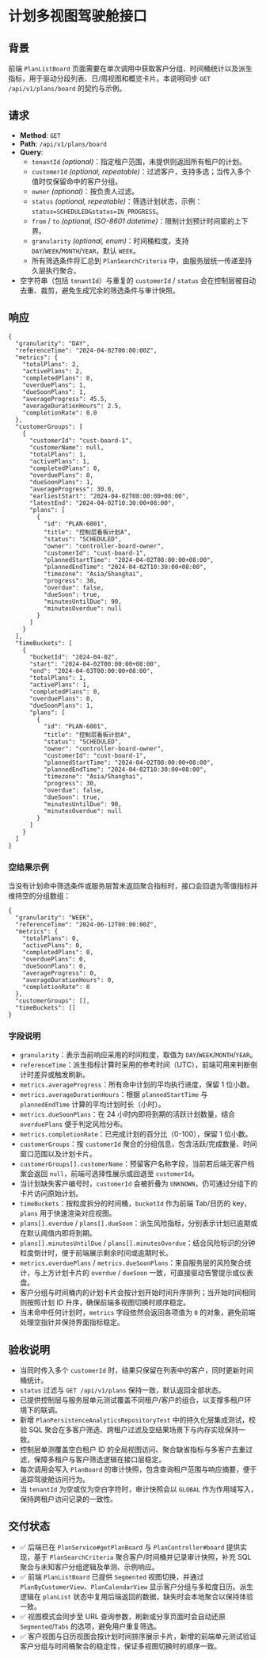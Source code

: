 # 计划多视图驾驶舱接口

## 背景

前端 `PlanListBoard` 页面需要在单次调用中获取客户分组、时间桶统计以及派生指标，用于驱动分段列表、日/周视图和概览卡片。本说明同步 `GET /api/v1/plans/board` 的契约与示例。

## 请求

- **Method**: `GET`
- **Path**: `/api/v1/plans/board`
- **Query**:
  - `tenantId` *(optional)*：指定租户范围，未提供则返回所有租户的计划。
  - `customerId` *(optional, repeatable)*：过滤客户，支持多选；当传入多个值时仅保留命中的客户分组。
  - `owner` *(optional)*：按负责人过滤。
  - `status` *(optional, repeatable)*：筛选计划状态，示例：`status=SCHEDULED&status=IN_PROGRESS`。
  - `from` / `to` *(optional, ISO-8601 datetime)*：限制计划预计时间窗的上下界。
  - `granularity` *(optional, enum)*：时间桶粒度，支持 `DAY`/`WEEK`/`MONTH`/`YEAR`，默认 `WEEK`。
  - 所有筛选条件将汇总到 `PlanSearchCriteria` 中，由服务层统一传递至持久层执行聚合。
- 空字符串（包括 `tenantId`）与重复的 `customerId` / `status` 会在控制层被自动去重、裁剪，避免生成冗余的筛选条件与审计快照。

## 响应

```jsonc
{
  "granularity": "DAY",
  "referenceTime": "2024-04-02T00:00:00Z",
  "metrics": {
    "totalPlans": 2,
    "activePlans": 2,
    "completedPlans": 0,
    "overduePlans": 1,
    "dueSoonPlans": 1,
    "averageProgress": 45.5,
    "averageDurationHours": 2.5,
    "completionRate": 0.0
  },
  "customerGroups": [
    {
      "customerId": "cust-board-1",
      "customerName": null,
      "totalPlans": 1,
      "activePlans": 1,
      "completedPlans": 0,
      "overduePlans": 0,
      "dueSoonPlans": 1,
      "averageProgress": 30.0,
      "earliestStart": "2024-04-02T08:00:00+08:00",
      "latestEnd": "2024-04-02T10:30:00+08:00",
      "plans": [
        {
          "id": "PLAN-6001",
          "title": "控制层看板计划A",
          "status": "SCHEDULED",
          "owner": "controller-board-owner",
          "customerId": "cust-board-1",
          "plannedStartTime": "2024-04-02T08:00:00+08:00",
          "plannedEndTime": "2024-04-02T10:30:00+08:00",
          "timezone": "Asia/Shanghai",
          "progress": 30,
          "overdue": false,
          "dueSoon": true,
          "minutesUntilDue": 90,
          "minutesOverdue": null
        }
      ]
    }
  ],
  "timeBuckets": [
    {
      "bucketId": "2024-04-02",
      "start": "2024-04-02T00:00:00+08:00",
      "end": "2024-04-03T00:00:00+08:00",
      "totalPlans": 1,
      "activePlans": 1,
      "completedPlans": 0,
      "overduePlans": 0,
      "dueSoonPlans": 1,
      "plans": [
        {
          "id": "PLAN-6001",
          "title": "控制层看板计划A",
          "status": "SCHEDULED",
          "owner": "controller-board-owner",
          "customerId": "cust-board-1",
          "plannedStartTime": "2024-04-02T08:00:00+08:00",
          "plannedEndTime": "2024-04-02T10:30:00+08:00",
          "timezone": "Asia/Shanghai",
          "progress": 30,
          "overdue": false,
          "dueSoon": true,
          "minutesUntilDue": 90,
          "minutesOverdue": null
        }
      ]
    }
  ]
}
```

### 空结果示例

当没有计划命中筛选条件或服务层暂未返回聚合指标时，接口会回退为零值指标并维持空的分组数组：

```jsonc
{
  "granularity": "WEEK",
  "referenceTime": "2024-06-12T00:00:00Z",
  "metrics": {
    "totalPlans": 0,
    "activePlans": 0,
    "completedPlans": 0,
    "overduePlans": 0,
    "dueSoonPlans": 0,
    "averageProgress": 0,
    "averageDurationHours": 0,
    "completionRate": 0
  },
  "customerGroups": [],
  "timeBuckets": []
}
```

### 字段说明

- `granularity`：表示当前响应采用的时间粒度，取值为 `DAY`/`WEEK`/`MONTH`/`YEAR`。
- `referenceTime`：派生指标计算时采用的参考时间（UTC），前端可用来判断倒计时差异或触发刷新。
- `metrics.averageProgress`：所有命中计划的平均执行进度，保留 1 位小数。
- `metrics.averageDurationHours`：根据 `plannedStartTime` 与 `plannedEndTime` 计算的平均计划时长（小时）。
- `metrics.dueSoonPlans`：在 24 小时内即将到期的活跃计划数量，结合 `overduePlans` 便于判定风险分布。
- `metrics.completionRate`：已完成计划的百分比（0-100），保留 1 位小数。
- `customerGroups`：按 `customerId` 聚合的分组信息，包含活跃/完成数量、时间窗口范围以及计划卡片。
- `customerGroups[].customerName`：预留客户名称字段，当前若后端无客户档案会返回 `null`，前端可选择性展示或回退至 `customerId`。
- 当计划缺失客户编号时，`customerId` 会被折叠为 `UNKNOWN`，仍可通过分组下的卡片访问原始计划。
- `timeBuckets`：按粒度拆分的时间桶，`bucketId` 作为前端 Tab/日历的 key，`plans` 用于快速渲染对应视图。
- `plans[].overdue` / `plans[].dueSoon`：派生风险指标，分别表示计划已逾期或在默认阈值内即将到期。
- `plans[].minutesUntilDue` / `plans[].minutesOverdue`：结合风险标识的分钟粒度倒计时，便于前端展示剩余时间或逾期时长。
- `metrics.overduePlans` / `metrics.dueSoonPlans`：来自服务层的风险聚合统计，与上方计划卡片的 `overdue` / `dueSoon` 一致，可直接驱动告警提示或仪表盘。
- 客户分组与时间桶内的计划卡片会按计划开始时间升序排列；当开始时间相同则按照计划 ID 升序，确保前端多视图切换时顺序稳定。
- 当未命中任何计划时，`metrics` 字段依然会返回各项值为 `0` 的对象，避免前端处理空指针并保持界面指标稳定。

## 验收说明

- 当同时传入多个 `customerId` 时，结果只保留在列表中的客户，同时更新时间桶统计。
- `status` 过滤与 `GET /api/v1/plans` 保持一致，默认返回全部状态。
- 已提供控制层与服务层单元测试覆盖不同租户/客户的组合，以支撑多租户环境下的联调。
- 新增 `PlanPersistenceAnalyticsRepositoryTest` 中的持久化层集成测试，校验 SQL 聚合在多客户筛选、跨租户过滤及空结果场景下与内存实现保持一致。
- 控制层单测覆盖空白租户 ID 的全局视图访问、聚合缺省指标与多客户去重过滤，保障多租户与客户筛选逻辑在接口层稳定。
- 每次调用会写入 `PlanBoard` 的审计快照，包含查询租户范围与响应摘要，便于追踪驾驶舱访问行为。
- 当 `tenantId` 为空或仅为空白字符时，审计快照会以 `GLOBAL` 作为作用域写入，保持跨租户访问记录的一致性。

## 交付状态

- ✅ 后端已在 `PlanService#getPlanBoard` 与 `PlanController#board` 提供实现，基于 `PlanSearchCriteria` 聚合客户/时间桶并记录审计快照，补充 SQL 聚合与未知客户分组逻辑及单测、示例响应。
- ✅ 前端 `PlanListBoard` 已提供 `Segmented` 视图切换，并通过 `PlanByCustomerView`、`PlanCalendarView` 显示客户分组与多粒度日历。派生逻辑在 `planList` 状态中复用后端返回的数据，缺失时会本地聚合以保持体验一致。
- ✅ 视图模式会同步至 URL 查询参数，刷新或分享页面时会自动还原 `Segmented`/`Tabs` 的选项，避免用户重复筛选。
- ✅ 客户视图与日历视图会按计划时间排序展示卡片，新增的前端单元测试验证客户分组与时间桶聚合的稳定性，保证多视图切换时的顺序一致。
